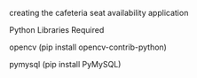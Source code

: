 creating the cafeteria seat availability application

Python Libraries Required

opencv (pip install opencv-contrib-python)

pymysql (pip install PyMySQL)